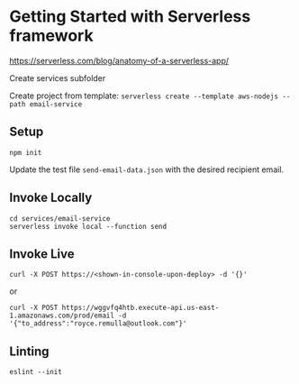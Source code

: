 # Getting Started with Serverless framework

https://serverless.com/blog/anatomy-of-a-serverless-app/

Create services subfolder

Create project from template:
`serverless create --template aws-nodejs --path email-service`

## Setup

`npm init`

Update the test file `send-email-data.json` with the desired recipient email.

## Invoke Locally

```
cd services/email-service
serverless invoke local --function send
```

## Invoke Live

```
curl -X POST https://<shown-in-console-upon-deploy> -d '{}'
```
or
```
curl -X POST https://wggvfq4htb.execute-api.us-east-1.amazonaws.com/prod/email -d '{"to_address":"royce.remulla@outlook.com"}'
```

## Linting

`eslint --init`

